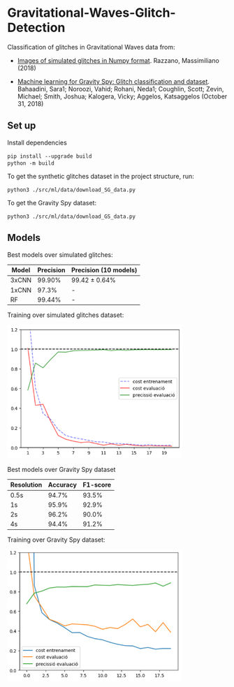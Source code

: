 # Gravitational-Waves-Glitch-Detection
Classification of glitches in Gravitational Waves data from:

-  [Images of simulated glitches in Numpy format](https://doi.org/10.6084/m9.figshare.7166210.v1). Razzano, Massimiliano (2018)

- [Machine learning for Gravity Spy: Glitch classification and dataset](https://doi.org/10.5281/zenodo.1476156). Bahaadini, Sara1; Noroozi, Vahid; Rohani, Neda1; Coughlin, Scott; Zevin, Michael; Smith, Joshua; Kalogera, Vicky; Aggelos, Katsaggelos (October 31, 2018)

## Set up
Install dependencies
```
pip install --upgrade build
python -m build
```

To get the synthetic glitches dataset in the project structure, run:
```
python3 ./src/ml/data/download_SG_data.py
```
To get the Gravity Spy dataset:
```
python3 ./src/ml/data/download_GS_data.py
```

## Models

Best models over simulated glitches:

| Model  | Precision | Precision (10 models)       |
|--------|-----------|-----------------------------|
| 3xCNN  | 99.90%    | 99.42 ± 0.64%               |
| 1xCNN  | 97.3%     | -                           |
| RF     | 99.44%    | -                           |


Training over simulated glitches dataset:

<img src="figures/ex-sint-glitch-train.png" alt="drawing" width="400"/>

Best models over Gravity Spy dataset

| Resolution | Accuracy | F1-score |
|-----------|-----------|----------|
| 0.5s      | 94.7%     | 93.5%    |
| 1s        | 95.9%     | 92.9%    |
| 2s        | 96.2%     | 90.0%    |
| 4s        | 94.4%     | 91.2%    |


Training over Gravity Spy dataset:

<img src="figures/ex-GS-glitch-train.png" alt="drawing" width="400"/>

